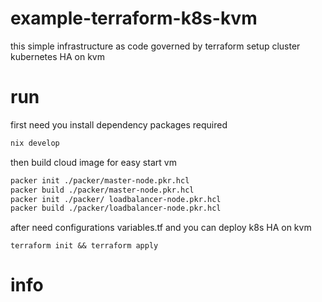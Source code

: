 # example-terraform-k8s-kvm
this simple infrastructure as code governed 
by terraform setup cluster kubernetes HA on kvm

# run 

first need you install dependency packages required

```bash
nix develop 
```

then build cloud image for easy start vm 
```bash
packer init ./packer/master-node.pkr.hcl
packer build ./packer/master-node.pkr.hcl
packer init ./packer/ loadbalancer-node.pkr.hcl
packer build ./packer/loadbalancer-node.pkr.hcl
```

after need configurations variables.tf and
you can deploy k8s HA on kvm 
```
terraform init && terraform apply
```
# info